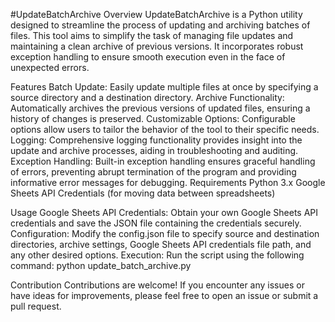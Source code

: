 #UpdateBatchArchive
Overview
UpdateBatchArchive is a Python utility designed to streamline the process of updating and archiving batches of files. This tool aims to simplify the task of managing file updates and maintaining a clean archive of previous versions. It incorporates robust exception handling to ensure smooth execution even in the face of unexpected errors.

Features
Batch Update: Easily update multiple files at once by specifying a source directory and a destination directory.
Archive Functionality: Automatically archives the previous versions of updated files, ensuring a history of changes is preserved.
Customizable Options: Configurable options allow users to tailor the behavior of the tool to their specific needs.
Logging: Comprehensive logging functionality provides insight into the update and archive processes, aiding in troubleshooting and auditing.
Exception Handling: Built-in exception handling ensures graceful handling of errors, preventing abrupt termination of the program and providing informative error messages for debugging.
Requirements
Python 3.x
Google Sheets API Credentials (for moving data between spreadsheets)

Usage
Google Sheets API Credentials:
Obtain your own Google Sheets API credentials and save the JSON file containing the credentials securely.
Configuration:
Modify the config.json file to specify source and destination directories, archive settings, Google Sheets API credentials file path, and any other desired options.
Execution:
Run the script using the following command: python update_batch_archive.py

Contribution
Contributions are welcome! If you encounter any issues or have ideas for improvements, please feel free to open an issue or submit a pull request.
